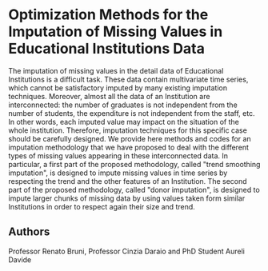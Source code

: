 # Optimization Methods for the Imputation of Missing Values in Educational Institutions Data

The imputation of missing values in the detail data of Educational Institutions is a difficult task. These data contain multivariate time series, which cannot be satisfactory imputed by many existing imputation techniques. Moreover, almost all the data of an Institution are interconnected: the number of graduates is not independent from the number of students, the expenditure is not independent from the staff, etc. In other words, each imputed value may impact on the situation of the whole institution. Therefore, imputation techniques for this specific case should be carefully designed. We provide here methods and codes for an imputation methodology that we have proposed to deal with the different types of missing values appearing in these interconnected data. In particular, a first part of the proposed methodology, called "trend smoothing imputation", is designed to impute missing values in time series by respecting the trend and the other features of an Institution. The second part of the proposed methodology, called "donor imputation", is designed to impute larger chunks of missing data by using values taken form similar Institutions in order to respect again their size and trend.


## Authors

Professor Renato Bruni, Professor Cinzia Daraio and PhD Student Aureli Davide
